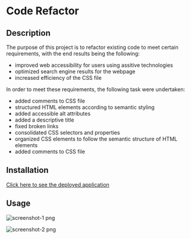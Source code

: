 # Code Refactor

## Description

The purpose of this project is to refactor existing code to meet certain requirements, with the end results being the following: 
 * improved web accessibility for users using assitive technologies
 * optimized search engine results for the webpage
 * increased efficiency of the CSS file

In order to meet these requirements, the following task were undertaken:
 * added comments to CSS file
 * structured HTML elements according to semantic styling
 * added accessible alt attributes
 * added a descriptive title 
 * fixed broken links
 * consolidated CSS selectors and properties
 * organized CSS elements to follow the semantic structure of HTML elements
 * added comments to CSS file

## Installation

[Click here to see the deployed application](https://pinkhaze.github.io/module-1-challenge/)

## Usage

![screenshot-1 png](https://user-images.githubusercontent.com/55771228/236385489-abbd3f58-aa81-4a18-aa9a-302a1e1b6d48.png)

![screenshot-2 png](https://user-images.githubusercontent.com/55771228/236385696-e91dc929-be57-418b-9cbf-e1d351c15f6b.png)





